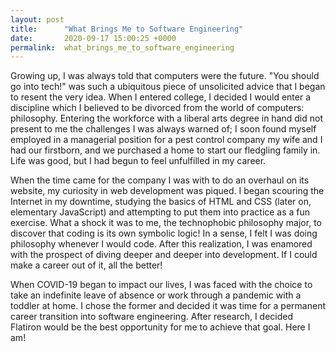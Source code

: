 ```yaml
---
layout: post
title:      "What Brings Me to Software Engineering"
date:       2020-09-17 15:00:25 +0000
permalink:  what_brings_me_to_software_engineering
---
```



Growing up, I was always told that computers were the future. "You should go into tech!" was such a ubiquitous piece of unsolicited advice that I began to resent the very idea. When I entered college, I decided I would enter a discipline which I believed to be divorced from the world of computers: philosophy. Entering the workforce with a liberal arts degree in hand did not present to me the challenges I was always warned of; I soon found myself employed in a managerial position for a pest control company my wife and I had our firstborn, and we purchased a home to start our fledgling family in. Life was good, but I had begun to feel unfulfilled in my career. 

When the time came for the company I was with to do an overhaul on its website, my curiosity in web development was piqued. I began scouring the Internet in my downtime, studying the basics of HTML and CSS (later on, elementary JavaScript) and attempting to put them into practice as a fun exercise. What a shock it was to me, the technophobic philosophy major, to discover that coding is its own symbolic logic! In a sense, I felt I was doing philosophy whenever I would code. After this realization, I was enamored with the prospect of diving deeper and deeper into development. If I could make a career out of it, all the better! 

When COVID-19 began to impact our lives, I was faced with the choice to take an indefinite leave of absence or work through a pandemic with a toddler at home. I chose the former and decided it was time for a permanent career transition into software engineering. After research, I decided Flatiron would be the best opportunity for me to achieve that goal. Here I am!
